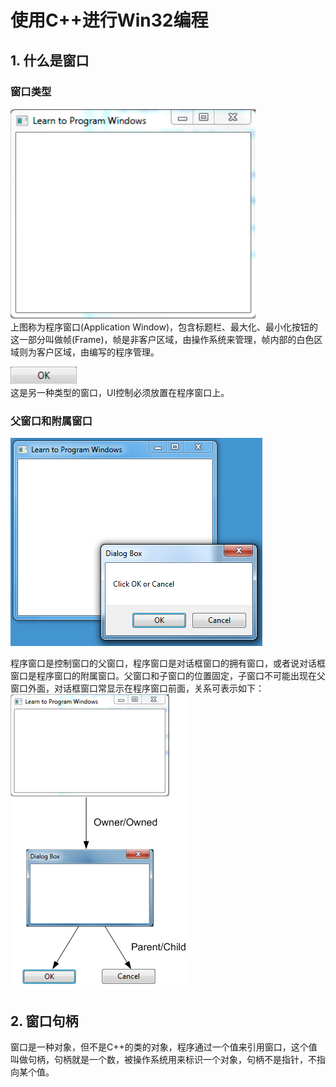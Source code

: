 # 使用C++进行Win32编程

## 1. 什么是窗口

### 窗口类型

![Window](images/ApplicationWindow.png)  
上图称为程序窗口(Application Window)，包含标题栏、最大化、最小化按钮的这一部分叫做帧(Frame)，帧是非客户区域，由操作系统来管理，帧内部的白色区域则为客户区域，由编写的程序管理。

![Window](images/OkButton.png)  
这是另一种类型的窗口，UI控制必须放置在程序窗口上。

### 父窗口和附属窗口

![Window](images/window03.png)

程序窗口是控制窗口的父窗口，程序窗口是对话框窗口的拥有窗口，或者说对话框窗口是程序窗口的附属窗口。父窗口和子窗口的位置固定，子窗口不可能出现在父窗口外面，对话框窗口常显示在程序窗口前面，关系可表示如下：
![Window](images/window04.png)

## 2. 窗口句柄

窗口是一种对象，但不是C++的类的对象，程序通过一个值来引用窗口，这个值叫做句柄，句柄就是一个数，被操作系统用来标识一个对象，句柄不是指针，不指向某个值。
